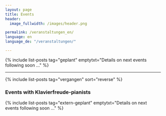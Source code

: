 ```yaml
---
layout: page
title: Events
header:
  image_fullwidth: /images/header.png

permalink: /veranstaltungen_en/
language: en
language_de: "/veranstaltungen/"

---
```




{% include list-posts tag="geplant" emptytxt="Details on next events following soon ..." %}

----

{% include list-posts tag="vergangen" sort="reverse"  %}



### Events with Klavierfreude-pianists

{% include list-posts tag="extern-geplant" emptytxt="Details on next events following soon ..." %}



